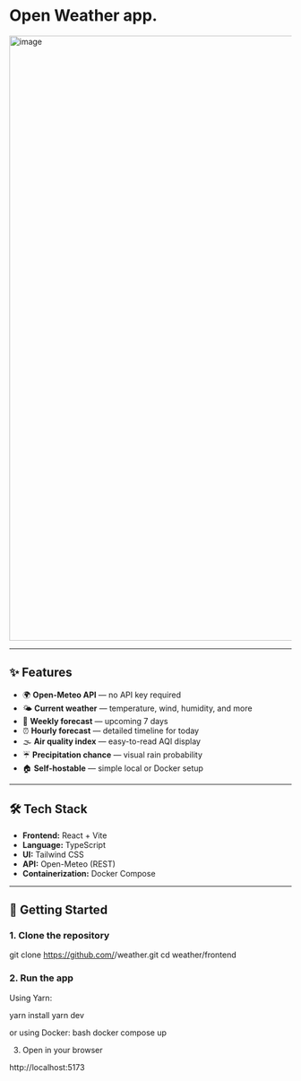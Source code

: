 # Open Weather app.

<img width="1920" height="1080" alt="image" src="https://github.com/user-attachments/assets/9190f5df-f1ca-46b7-9c54-971f01a72f22" />

---


## ✨ Features

- 🌍 **Open-Meteo API** — no API key required  
- 🌤️ **Current weather** — temperature, wind, humidity, and more  
- 📅 **Weekly forecast** — upcoming 7 days  
- ⏰ **Hourly forecast** — detailed timeline for today  
- 🌫️ **Air quality index** — easy-to-read AQI display  
- ☔ **Precipitation chance** — visual rain probability  
- 🏠 **Self-hostable** — simple local or Docker setup  

---

## 🛠️ Tech Stack

- **Frontend:** React + Vite  
- **Language:** TypeScript  
- **UI:** Tailwind CSS  
- **API:** Open-Meteo (REST)  
- **Containerization:** Docker Compose  

---


## 🚀 Getting Started

### 1. Clone the repository

git clone https://github.com/<your-username>/weather.git
cd weather/frontend

### 2. Run the app
Using Yarn:

yarn install
yarn dev

or using Docker:
bash
docker compose up

3. Open in your browser

http://localhost:5173
